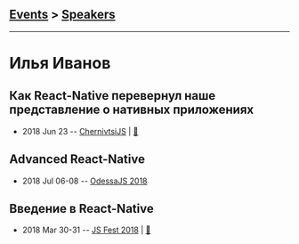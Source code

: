 ## [Events](../README.md) > [Speakers](../speakers.md)
---

# Илья Иванов

## Как React-Native перевернул наше представление о нативных приложениях
- 2018 Jun 23 -- [ChernivtsiJS](https://youtu.be/99Z9Q6jHfhg)  | [:notebook:](https://chernivtsi.js.org/react-native-and-native-apps/)  
## Advanced React-Native
- 2018 Jul 06-08 -- [OdessaJS 2018](https://youtu.be/r3RXPLZ473A)    
## Введение в React-Native
- 2018 Mar 30-31 -- [JS Fest 2018](https://www.youtube.com/watch?v=2riePh2ohCc)  | [:notebook:](https://www.slideshare.net/JSFestUA/js-fest-2018-reactnative-92639379)  
